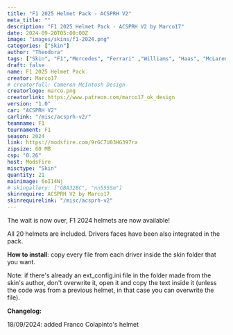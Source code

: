 ```yaml
---
title: "F1 2025 Helmet Pack - ACSPRH V2"
meta_title: ""
description: "F1 2025 Helmet Pack - ACSPRH V2 by Marco17"
date: 2024-09-20T05:00:00Z
image: "images/skins/f1-2024.png"
categories: ["Skin"]
author: "Theodora"
tags: ["Skin", "F1","Mercedes", "Ferrari" ,"Williams", "Haas", "McLaren", "Alpine", "Racing Bulls", "Aston Martin", "KICK Sauber", "2024", "Marco17"]
draft: false
name: F1 2025 Helmet Pack
creator: Marco17
# creatorfull: Cameron McIntosh Design
creatorlogo: marco.png
creatorlink: https://www.patreon.com/marco17_ok_design
version: "1.0"
car: "ACSPRH V2"
carlink: "/misc/acsprh-v2/"
teamname: F1
tournament: F1
season: 2024 
link: https://modsfire.com/9rGC7U03HG397ra
zipsize: 60 MB
csp: "0.26"
host: ModsFire
misctype: "Skin"
quantity: 21
mainimage: 6oI14Nj
# skingallery: ["GBA32BC", "nn555Sm"]
skinrequire: ACSPRH V2 by Marco17
skinrequirelink: "/misc/acsprh-v2"
---
```

The wait is now over, F1 2024 helmets are now available!

All 20 helmets are included. Drivers faces have been also integrated in the pack.


**How to install**: copy every file from each driver inside the skin folder that you want.

Note: if there's already an ext_config.ini file in the folder made from the skin's author, don't overwrite it, open it and copy the text inside it (unless the code was from a previous helmet, in that case you can overwrite the file).

**Changelog:**

18/09/2024: added Franco Colapinto's helmet